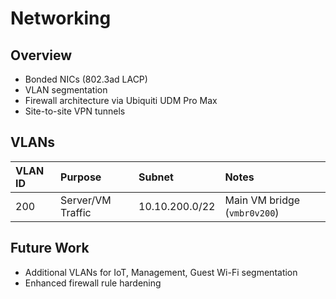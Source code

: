 # Networking

## Overview
- Bonded NICs (802.3ad LACP)
- VLAN segmentation
- Firewall architecture via Ubiquiti UDM Pro Max
- Site-to-site VPN tunnels

## VLANs
| VLAN ID | Purpose | Subnet | Notes |
|:--------|:--------|:-------|:------|
| 200 | Server/VM Traffic | 10.10.200.0/22 | Main VM bridge (`vmbr0v200`) |

## Future Work
- Additional VLANs for IoT, Management, Guest Wi-Fi segmentation
- Enhanced firewall rule hardening
